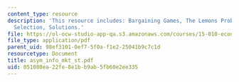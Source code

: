 ```yaml
---
content_type: resource
description: 'This resource includes: Bargaining Games, The Lemons Problem, Adverse
  Selection, Solutions.'
file: https://ol-ocw-studio-app-qa.s3.amazonaws.com/courses/15-010-economic-analysis-for-business-decisions-fall-2004/051080ea22fe8e1bb9ab5fb60e2ee335_asym_info_mkt_st.pdf
file_type: application/pdf
parent_uid: 98ef3101-0ef7-5f0a-f1e2-25041b9c7c1d
resourcetype: Document
title: asym_info_mkt_st.pdf
uid: 051080ea-22fe-8e1b-b9ab-5fb60e2ee335
---
```

